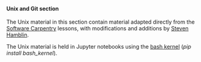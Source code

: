 #### Unix and Git section

The Unix material in this section contain material adapted directly from the [Software Carpentry](http://software-carpentry.org) lessons, with modifications and additions by [Steven Hamblin](http://github.com/Winawer/). 

The Unix material is held in Jupyter notebooks using the [bash kernel](https://github.com/takluyver/bash_kernel) (*pip install bash_kernel*). 